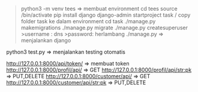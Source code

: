 >python3 -m venv tees => membuat environment
>cd tees
source /bin/activate
pip install django
django-admin startproject task / copy folder task ke dalam environment
cd task
./manage.py makemigrations
./manage.py migrate
./manage.py createsuperuser
	>username : dns
	>password: herlambang
./manage.py => menjalankan django

python3 test.py => menjalankan testing otomatis

http://127.0.0.1:8000/api/token/ => membuat token
http://127.0.0.1:8000/profil/api/ => GET
http://127.0.0.1:8000/profil/api/<str:pk> => PUT,DELETE
http://127.0.0.1:8000/customer/api/ => GET
http://127.0.0.1:8000/customer/api/<str:pk> => PUT,DELETE
